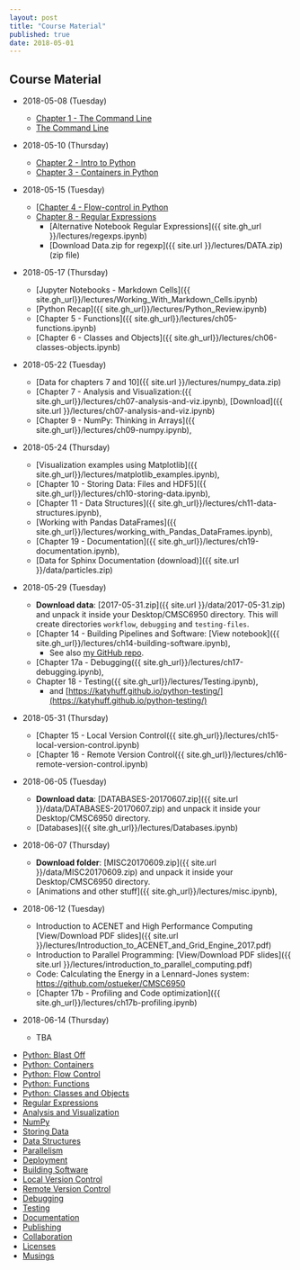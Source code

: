 ```yaml
---
layout: post
title: "Course Material"
published: true
date: 2018-05-01
---
```

## Course Material

* 2018-05-08 (Tuesday)
    * [Chapter 1 - The Command Line](http://nbviewer.ipython.org/github/CMSC6950/CMSC6950.github.io/blob/master/lectures/ch01-the-command-line.ipynb)
    * [The Command Line](http://nbviewer.ipython.org/github/physics-codes/seminar/blob/master/ch01-the-command-line.ipynb)

* 2018-05-10 (Thursday)
    * [Chapter 2 - Intro to Python](http://nbviewer.ipython.org/github/CMSC6950/CMSC6950.github.io/blob/master/lectures/ch02-python.ipynb)
    * [Chapter 3 - Containers in Python](http://nbviewer.ipython.org/github/CMSC6950/CMSC6950.github.io/blob/master/lectures/ch03-containers.ipynb)

* 2018-05-15 (Tuesday)
    * [[Chapter 4 - Flow-control in Python]({{site.nbviewer}}/lectures/ch04-flow-control.ipynb)
    * [Chapter 8 - Regular Expressions]({{site.gh_url}}/lectures/ch08-regex.ipynb)
        * [Alternative Notebook Regular Expressions]({{ site.gh_url }}/lectures/regexps.ipynb)
        * [Download Data.zip for regexp]({{ site.url }}/lectures/DATA.zip) (zip file)

* 2018-05-17 (Thursday)
    * [Jupyter Notebooks - Markdown Cells]({{ site.gh_url}}/lectures/Working_With_Markdown_Cells.ipynb)
    * [Python Recap]({{ site.gh_url}}/lectures/Python_Review.ipynb)
    * [Chapter 5 - Functions]({{ site.gh_url}}/lectures/ch05-functions.ipynb)
    * [Chapter 6 - Classes and Objects]({{ site.gh_url}}/lectures/ch06-classes-objects.ipynb)

* 2018-05-22 (Tuesday)
    * [Data for chapters 7 and 10]({{ site.url }}/lectures/numpy_data.zip)
    * [Chapter 7 - Analysis and Visualization:({{ site.gh_url}}/lectures/ch07-analysis-and-viz.ipynb), 
                                                [Download]({{ site.url }}/lectures/ch07-analysis-and-viz.ipynb)
    * [Chapter 9 - NumPy: Thinking in Arrays]({{ site.gh_url}}/lectures/ch09-numpy.ipynb), 

* 2018-05-24 (Thursday)
    * [Visualization examples using Matplotlib]({{ site.gh_url}}/lectures/matplotlib_examples.ipynb), 
    * [Chapter 10 - Storing Data: Files and HDF5]({{ site.gh_url}}/lectures/ch10-storing-data.ipynb), 
    * [Chapter 11 - Data Structures]({{ site.gh_url}}/lectures/ch11-data-structures.ipynb), 
    * [Working with Pandas DataFrames]({{ site.gh_url}}/lectures/working_with_Pandas_DataFrames.ipynb), 
    * [Chapter 19 - Documentation]({{ site.gh_url}}/lectures/ch19-documentation.ipynb), 
    * [Data for Sphinx Documentation (download)]({{ site.url }}/data/particles.zip)

* 2018-05-29 (Tuesday)
    * **Download data**: [2017-05-31.zip]({{ site.url }}/data/2017-05-31.zip) and unpack it inside your Desktop/CMSC6950 directory.
      This will create directories `workflow`, `debugging` and `testing-files`.
    * [Chapter 14 - Building Pipelines and Software: [View notebook]({{ site.gh_url}}/lectures/ch14-building-software.ipynb), 
        - See also [my GitHub repo](https://github.com/ostueker/workflow).
    * [Chapter 17a - Debugging({{ site.gh_url}}/lectures/ch17-debugging.ipynb), 
    * Chapter 18 - Testing({{ site.gh_url}}/lectures/Testing.ipynb), 
        - and [https://katyhuff.github.io/python-testing/](https://katyhuff.github.io/python-testing/)

* 2018-05-31 (Thursday)
    * [Chapter 15 - Local Version Control({{ site.gh_url}}/lectures/ch15-local-version-control.ipynb)
    * [Chapter 16 - Remote Version Control({{ site.gh_url}}/lectures/ch16-remote-version-control.ipynb)

* 2018-06-05 (Tuesday)
    *  **Download data**: [DATABASES-20170607.zip]({{ site.url }}/data/DATABASES-20170607.zip) and unpack it inside your Desktop/CMSC6950 directory.
    * [Databases]({{ site.gh_url}}/lectures/Databases.ipynb)

* 2018-06-07 (Thursday)
    * **Download folder**: [MISC20170609.zip]({{ site.url }}/data/MISC20170609.zip) and unpack it inside your Desktop/CMSC6950 directory.
    * [Animations and other stuff]({{ site.gh_url}}/lectures/misc.ipynb),

* 2018-06-12 (Tuesday)
    * Introduction to ACENET and High Performance Computing [View/Download PDF slides]({{ site.url }}/lectures/Introduction_to_ACENET_and_Grid_Engine_2017.pdf)
    * Introduction to Parallel Programming: [View/Download PDF slides]({{ site.url }}/lectures/introduction_to_parallel_computing.pdf)
    * Code: Calculating the Energy in a Lennard-Jones system: <https://github.com/ostueker/CMSC6950>
    * [Chapter 17b - Profiling and Code optimization]({{ site.gh_url}}/lectures/ch17b-profiling.ipynb)
* 2018-06-14 (Thursday)
    * TBA


- [Python: Blast Off](http://nbviewer.ipython.org/github/physics-codes/seminar/blob/master/ch02-python.ipynb)
- [Python: Containers](http://nbviewer.ipython.org/github/physics-codes/seminar/blob/master/ch03-containers.ipynb)
- [Python: Flow Control](http://nbviewer.ipython.org/github/physics-codes/seminar/blob/master/ch04-flow-control.ipynb)
- [Python: Functions](http://nbviewer.ipython.org/github/physics-codes/seminar/blob/master/ch05-functions.ipynb)
- [Python: Classes and Objects](http://nbviewer.ipython.org/github/physics-codes/seminar/blob/master/ch06-classes-objects.ipynb)
- [Regular Expressions](http://nbviewer.ipython.org/github/physics-codes/seminar/blob/master/ch07-regex.ipynb)
- [Analysis and Visualization](http://nbviewer.ipython.org/github/physics-codes/seminar/blob/master/ch08-analysis-and-viz.ipynb)
- [NumPy](http://nbviewer.ipython.org/github/physics-codes/seminar/blob/master/ch09-numpy.ipynb)
- [Storing Data](http://nbviewer.ipython.org/github/physics-codes/seminar/blob/master/ch10-storing-data.ipynb)
- [Data Structures](http://nbviewer.ipython.org/github/physics-codes/seminar/blob/master/ch11-data-structures.ipynb)
- [Parallelism](http://nbviewer.ipython.org/github/physics-codes/seminar/blob/master/ch12-parallelism.ipynb)
- [Deployment](http://nbviewer.ipython.org/github/physics-codes/seminar/blob/master/ch13-deployment.ipynb)
- [Building Software](http://nbviewer.ipython.org/github/physics-codes/seminar/blob/master/ch14-building-software.ipynb)
- [Local Version Control](http://nbviewer.ipython.org/github/physics-codes/seminar/blob/master/ch15-local-version-control.ipynb)
- [Remote Version Control](http://nbviewer.ipython.org/github/physics-codes/seminar/blob/master/ch16-remote-version-control.ipynb)
- [Debugging](http://nbviewer.ipython.org/github/physics-codes/seminar/blob/master/ch17-debugging.ipynb)
- [Testing](http://nbviewer.ipython.org/github/physics-codes/seminar/blob/master/ch18-testing.ipynb)
- [Documentation](http://nbviewer.ipython.org/github/physics-codes/seminar/blob/master/ch19-documentation.ipynb)
- [Publishing](http://nbviewer.ipython.org/github/physics-codes/seminar/blob/master/ch20-publishing.ipynb)
- [Collaboration](http://nbviewer.ipython.org/github/physics-codes/seminar/blob/master/ch21-collaboration.ipynb)
- [Licenses](http://nbviewer.ipython.org/github/physics-codes/seminar/blob/master/ch22-licenses.ipynb)
- [Musings](http://nbviewer.ipython.org/github/physics-codes/seminar/blob/master/ch23-musings.ipynb)
